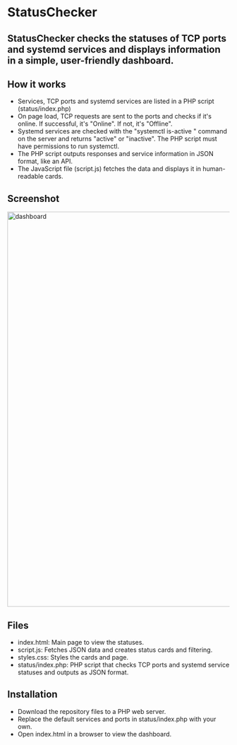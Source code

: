# **StatusChecker**
## StatusChecker checks the statuses of TCP ports and systemd services and displays information in a simple, user-friendly dashboard.

## How it works
- Services, TCP ports and systemd services are listed in a PHP script (status/index.php)
- On page load, TCP requests are sent to the ports and checks if it's online. If successful, it's "Online". If not, it's "Offline".
- Systemd services are checked with the "systemctl is-active <service>" command on the server and returns "active" or "inactive". The PHP script must have permissions to run systemctl.
- The PHP script outputs responses and service information in JSON format, like an API.
- The JavaScript file (script.js) fetches the data and displays it in human-readable cards.

## Screenshot
<img width="1880" height="895" alt="dashboard" src="https://github.com/user-attachments/assets/c33fea2f-23a0-4f3d-8f4b-80ec0b22f42c" />

## Files
- index.html: Main page to view the statuses.
- script.js: Fetches JSON data and creates status cards and filtering.
- styles.css: Styles the cards and page.
- status/index.php: PHP script that checks TCP ports and systemd service statuses and outputs as JSON format.

## Installation
- Download the repository files to a PHP web server.
- Replace the default services and ports in status/index.php with your own.
- Open index.html in a browser to view the dashboard.
